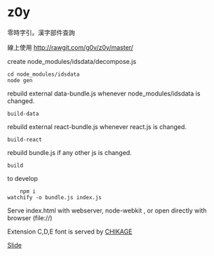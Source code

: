 # z0y
零時字引。漢字部件查詢

線上使用 <http://rawgit.com/g0v/z0y/master/>

create node_modules/idsdata/decompose.js

    cd node_modules/idsdata
    node gen

rebuild external data-bundle.js whenever node_modules/idsdata is changed.

    build-data

rebuild external react-bundle.js whenever react.js is changed.

    build-react

rebuild bundle.js if any other js is changed.

    build

to develop

		npm i
    watchify -o bundle.js index.js

Serve index.html with webserver, node-webkit , or open directly with browser (file://)


Extension C,D,E font is served by [CHIKAGE](https://github.com/g0v/chikage)

[Slide](https://docs.google.com/presentation/d/16MzEnhGiWYH2e5WMudW6Sc49BTWDf1_aicbFMU9nSrU/edit?usp=sharing)


